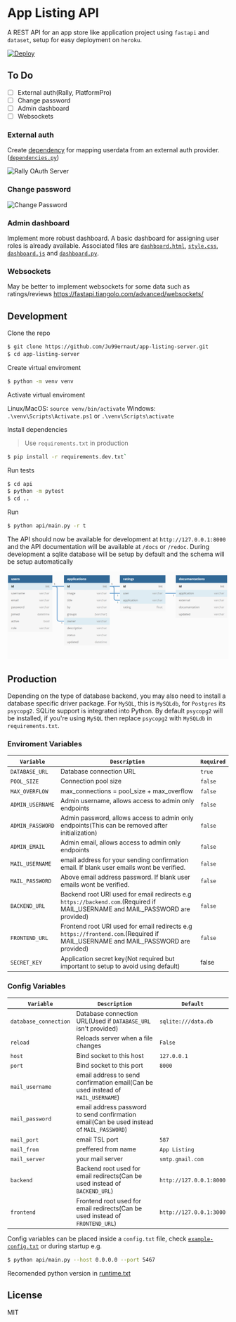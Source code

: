 # App Listing API

A REST API for an app store like application project using `fastapi` and `dataset`, setup for easy deployment on `heroku`.

[![Deploy](https://www.herokucdn.com/deploy/button.png)](https://heroku.com/deploy)

## To Do
- [ ] External auth(Rally, PlatformPro)
- [ ] Change password
- [ ] Admin dashboard
- [ ] Websockets

### External auth
Create [dependency](https://fastapi.tiangolo.com/tutorial/dependencies/) for mapping userdata from an external auth provider.([`dependencies.py`](api/dependencies.py)) 

![Rally OAuth Server](https://user-images.githubusercontent.com/48953676/121140332-03107280-c83a-11eb-8c5b-06fdc9de741f.png)

### Change password

![Change Password](https://user-images.githubusercontent.com/48953676/121140394-158aac00-c83a-11eb-8c53-cbadff4ff5af.png)

### Admin dashboard
Implement more robust dashboard. A basic dashboard for assigning user roles is already available. Associated files are [`dashboard.html`](api/templates/dashboard.html), [`style.css`](api/static/css/style.css), [`dashboard.js`](api/static/dashboard.js) and [`dashboard.py`](api/routes/dashboard.py).

### Websockets
May be better to implement websockets for some data such as ratings/reviews https://fastapi.tiangolo.com/advanced/websockets/

## Development

Clone the repo

```sh
$ git clone https://github.com/Ju99ernaut/app-listing-server.git
$ cd app-listing-server
```

Create virtual enviroment

```sh
$ python -m venv venv
```

Activate virtual enviroment

Linux/MacOS: `source venv/bin/activate`
Windows: `.\venv\Scripts\Activate.ps1` or `.\venv\Scripts\activate`

Install dependencies

> Use `requirements.txt` in production

```sh
$ pip install -r requirements.dev.txt`
```

Run tests

```sh
$ cd api 
$ python -m pytest
$ cd ..
```

Run

```sh
$ python api/main.py -r t
```

The API should now be available for development at `http://127.0.0.1:8000` and the API documentation will be available at `/docs` or `/redoc`. During development a sqlite database will be setup by default and the schema will be setup automatically

[![schema](schema.png)](schema.txt)

## Production

Depending on the type of database backend, you may also need to install a database specific driver package. For `MySQL`, this is `MySQLdb`, for `Postgres` its `psycopg2`. SQLite support is integrated into Python. By default `psycopg2` will be installed, if you're using `MySQL` then replace `psycopg2` with `MySQLdb` in `requirements.txt`.

### Enviroment Variables

| `Variable` | `Description` | `Required` |
|------------|---------------|------------|
| `DATABASE_URL` | Database connection URL | `true` |
| `POOL_SIZE` | Connection pool size | `false` |
| `MAX_OVERFLOW` | max_connections = pool_size + max_overflow | `false` |
| `ADMIN_USERNAME` | Admin username, allows access to admin only endpoints | `false` |
| `ADMIN_PASSWORD` | Admin password, allows access to admin only endpoints(This can be removed after initialization) | `false` |
| `ADMIN_EMAIL` | Admin email, allows access to admin only endpoints | `false` |
| `MAIL_USERNAME` | email address for your sending confirmation email. If blank user emails wont be verified. | `false` |
| `MAIL_PASSWORD` | Above email address password. If blank user emails wont be verified. | `false` |
| `BACKEND_URL` | Backend root URI used for email redirects e.g `https://backend.com`.(Required if MAIL_USERNAME and MAIL_PASSWORD are provided) | `false` |
| `FRONTEND_URL` | Frontend root URI used for email redirects e.g `https://frontend.com`.(Required if MAIL_USERNAME and MAIL_PASSWORD are provided) | `false` |
| `SECRET_KEY` | Application secret key(Not required but important to setup to avoid using default) | false |

### Config Variables

| `Variable` | `Description` | `Default` |
|------------|---------------|-----------|
| `database_connection` | Database connection URL(Used if `DATABASE_URL` isn't provided) | `sqlite:///data.db` |
| `reload` | Reloads server when a file changes | `False` |
| `host` | Bind socket to this host | `127.0.0.1` |
| `port` | Bind socket to this port | `8000` |
| `mail_username` | email address to send confirmation email(Can be used instead of `MAIL_USERNAME`) | ` ` |
| `mail_password` | email address password to send confirmation email(Can be used instead of `MAIL_PASSWORD`) | ` ` |
| `mail_port` | email TSL port | `587` |
| `mail_from` | preffered from name | `App Listing` |
| `mail_server` | your mail server | `smtp.gmail.com` |
| `backend` | Backend root used for email redirects(Can be used instead of `BACKEND_URL`) | `http://127.0.0.1:8000` |
| `frontend` | Frontend root used for email redirects(Can be used instead of `FRONTEND_URL`) | `http://127.0.0.1:3000` |

Config variables can be placed inside a `config.txt` file, check [`example-config.txt`](example-config.txt) or during startup e.g.

```sh
$ python api/main.py --host 0.0.0.0 --port 5467
```

Recomended python version in [runtime.txt](runtime.txt)

## License

MIT
